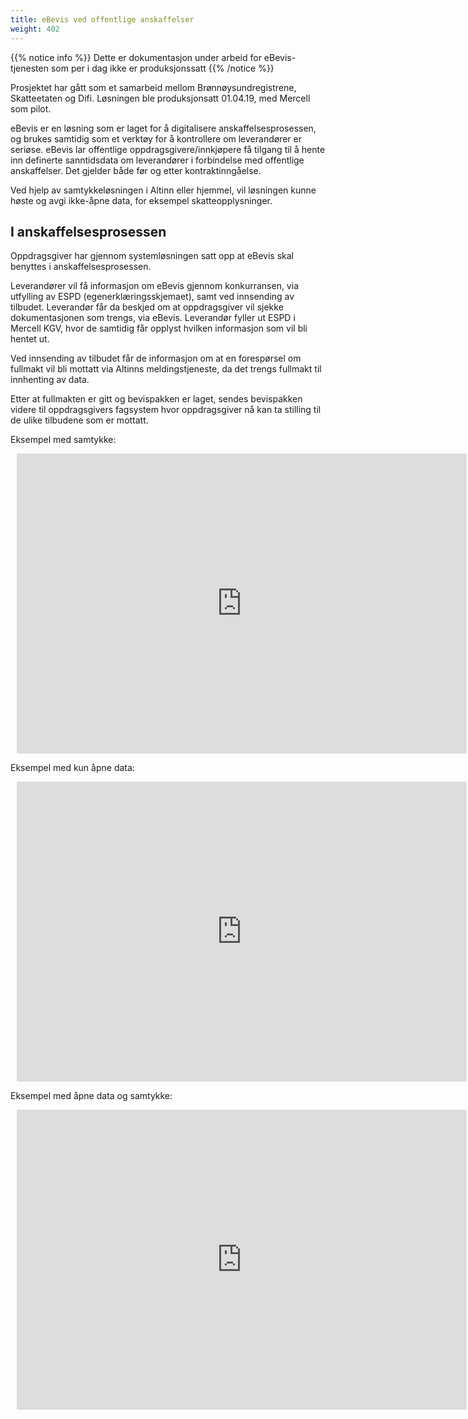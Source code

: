 ```yaml
---
title: eBevis ved offentlige anskaffelser
weight: 402
---
```


{{% notice info %}}
Dette er dokumentasjon under arbeid for eBevis-tjenesten som per i dag ikke er produksjonssatt
{{% /notice %}}

Prosjektet har gått som et samarbeid mellom Brønnøysundregistrene, Skatteetaten og Difi. Løsningen ble produksjonsatt 01.04.19, med Mercell som pilot. 

eBevis er en løsning som er laget for å digitalisere anskaffelsesprosessen, og brukes samtidig som et verktøy for å kontrollere om leverandører er seriøse. eBevis lar offentlige oppdragsgivere/innkjøpere få tilgang til å hente inn definerte sanntidsdata om leverandører i forbindelse med offentlige anskaffelser. Det gjelder både før og etter kontraktinngåelse. 

Ved hjelp av samtykkeløsningen i Altinn eller hjemmel, vil løsningen kunne høste og avgi ikke-åpne data, for eksempel skatteopplysninger.

## I anskaffelsesprosessen

Oppdragsgiver har gjennom systemløsningen satt opp at eBevis skal benyttes i anskaffelsesprosessen.

Leverandører vil få informasjon om eBevis gjennom konkurransen, via utfylling av ESPD (egenerklæringsskjemaet), samt ved innsending av tilbudet. Leverandør får da beskjed om at oppdragsgiver vil sjekke dokumentasjonen som trengs, via eBevis. Leverandør fyller ut ESPD i Mercell KGV, hvor de samtidig får opplyst hvilken informasjon som vil bli hentet ut.

Ved innsending av tilbudet får de informasjon om at en forespørsel om fullmakt vil bli mottatt via Altinns meldingstjeneste, da det trengs fullmakt til innhenting av data. 

Etter at fullmakten er gitt og bevispakken er laget, sendes bevispakken videre til oppdragsgivers fagsystem hvor oppdragsgiver nå kan ta stilling til de ulike tilbudene som er mottatt. 

Eksempel med samtykke:
<div style="width: 720px; height: 480px; margin: 10px; position: relative;">
<iframe allowfullscreen frameborder="0" style="width:100%; height:100%" src="https://www.lucidchart.com/documents/embeddedchart/f96a95e0-95f2-4f6b-b4e2-b21d79508e31" id="PeU78LCzH5g-"></iframe></div>

Eksempel med kun åpne data:
<div style="width: 720px; height: 480px; margin: 10px; position: relative;">
<iframe allowfullscreen frameborder="0" style="width:100%; height:100%" src="https://www.lucidchart.com/documents/embeddedchart/e512abfc-f53e-47fb-ba67-10efc423666d" id="vgU7V.YV_fIQ"></iframe></div>

Eksempel med åpne data og samtykke:
<div style="width: 720px; height: 480px; margin: 10px; position: relative;">
<iframe allowfullscreen frameborder="0" style="width:100%; height:100%" src="https://www.lucidchart.com/documents/embeddedchart/d7549490-d774-4d18-987f-e105dc50bb03" id="RgU7xB.Kh4ta"></iframe></div>
